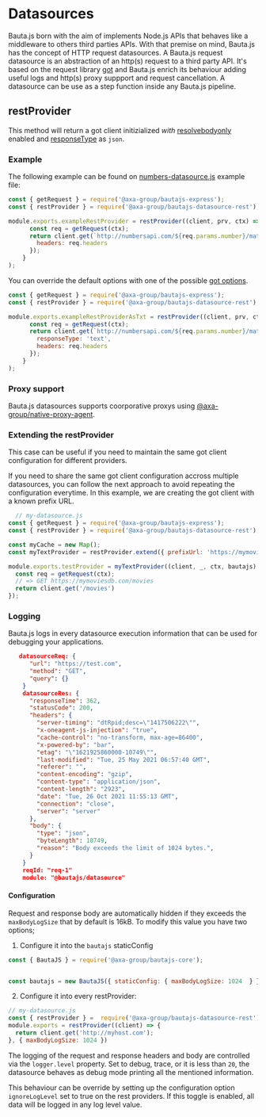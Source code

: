 # Datasources

Bauta.js born with the aim of implements Node.js APIs that behaves like a middleware to others third parties APIs. With that premise on mind, Bauta.js has the concept of HTTP request datasources. A Bauta.js request datasource is an abstraction of an http(s) request to a third party API. It's based on the request library [got](https://github.com/sindresorhus/got) and Bauta.js enrich its behaviour adding useful logs and http(s) proxy suppport and request cancellation. A datasource can be use as a step function inside any Bauta.js pipeline.

## restProvider

This method will return a got client initizialized *with* [resolvebodyonly](https://github.com/sindresorhus/got#resolvebodyonly) enabled and [responseType](https://github.com/sindresorhus/got#responseType) as `json`.

### Example

The following example can be found on [numbers-datasource.js](../packages/bautajs-example/server/resolvers/v1/source/numbers-datasource.js) example file:

```js
const { getRequest } = require('@axa-group/bautajs-express');
const { restProvider } = require('@axa-group/bautajs-datasource-rest');

module.exports.exampleRestProvider = restProvider((client, prv, ctx) => {
      const req = getRequest(ctx);
      return client.get(`http://numbersapi.com/${req.params.number}/math`,{
        headers: req.headers
      });
    }
);
```

You can override the default options with one of the possible [got options](https://github.com/sindresorhus/got).

```js
const { getRequest } = require('@axa-group/bautajs-express');
const { restProvider } = require('@axa-group/bautajs-datasource-rest');

module.exports.exampleRestProviderAsTxt = restProvider((client, prv, ctx) => {
      const req = getRequest(ctx);
      return client.get(`http://numbersapi.com/${req.params.number}/math`,{
        responseType: 'text',
        headers: req.headers
      });
    }
);
```

### Proxy support

Bauta.js datasources supports coorporative proxys using [@axa-group/native-proxy-agent](https://github.com/axa-group/native-proxy-agent).

### Extending the restProvider

This case can be useful if you need to maintain the same got client configuration for different providers.

If you need to share the same got client configuration accross multiple datasources, you can follow the next approach to avoid repeating the configuration everytime. In this example, we are creating the got client with a known prefix URL.

```js
  // my-datasource.js
const { getRequest } = require('@axa-group/bautajs-express');
const { restProvider } = require('@axa-group/bautajs-datasource-rest');

const myCache = new Map();
const myTextProvider = restProvider.extend({ prefixUrl: 'https://mymoviesdb.com'});

module.exports.testProvider = myTextProvider((client, _, ctx, bautajs) => {
  const req = getRequest(ctx);
  // => GET https://mymoviesdb.com/movies
  return client.get('/movies')
});
```

### Logging

Bauta.js logs in every datasource execution information that can be used for debugging your applications.

```json
   datasourceReq: {
      "url": "https://test.com",
      "method": "GET",
      "query": {}
    }
    datasourceRes: {
      "responseTime": 362,
      "statusCode": 200,
      "headers": {
        "server-timing": "dtRpid;desc=\"1417506222\"",
        "x-oneagent-js-injection": "true",
        "cache-control": "no-transform, max-age=86400",
        "x-powered-by": "bar",
        "etag": "\"1621925860000-10749\"",
        "last-modified": "Tue, 25 May 2021 06:57:40 GMT",
        "referer": "",
        "content-encoding": "gzip",
        "content-type": "application/json",
        "content-length": "2923",
        "date": "Tue, 26 Oct 2021 11:55:13 GMT",
        "connection": "close",
        "server": "server"
      },
      "body": {
        "type": "json",
        "byteLength": 10749,
        "reason": "Body exceeds the limit of 1024 bytes.",
      }
    }
    reqId: "req-1"
    module: "@bautajs/datasource"
```

#### Configuration

Request and response body are automatically hidden if they exceeds the `maxBodyLogSize` that by default is 16kB. To modify this value you have two options;

1. Configure it into the `bautajs` staticConfig

```js
const { BautaJS } = require('@axa-group/bautajs-core');


const bautajs = new BautaJS({ staticConfig: { maxBodyLogSize: 1024  } });
```

2. Configure it into every restProvider:


```js
// my-datasource.js
const { restProvider } =  require('@axa-group/bautajs-datasource-rest');
module.exports = restProvider((client) => {
  return client.get('http://myhost.com');
}, { maxBodyLogSize: 1024 })
```

The logging of the request and response headers and body are controlled via the `logger.level` property. Set to debug, trace, or it is less than `20`, the datasource behaves as debug mode printing all the mentioned information.

This behaviour can be override by setting up the configuration option `ignoreLogLevel` set to true on the rest providers. If this toggle is enabled, all data will be logged in any log level value.
